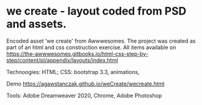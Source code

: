 # we create - layout coded from PSD and assets.

Encoded asset 'we create' from Awwwesomes. 
The project was created as part of an html and css construction exercise. All items available on https://the-awwwesomes.gitbooks.io/html-css-step-by-step/content/pl/appendix/layouts/index.html


Technoogies:
HTML;
CSS:
  bootstrap 3.3,
  animations,



Demo https://agawstanczak.github.io/weCreate/wecreate.html


Tools:
Adobe Dreamweaver 2020,
Chrome,
Adobe Photoshop
